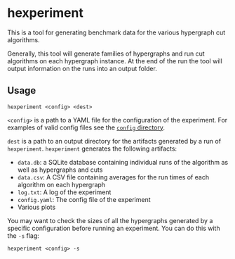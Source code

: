 # hexperiment

This is a tool for generating benchmark data for the various hypergraph cut algorithms.

Generally, this tool will generate families of hypergraphs and run cut algorithms on each hypergraph instance.
At the end of the run the tool will output information on the runs into an output folder.

## Usage

```hexperiment <config> <dest>```

`<config>` is a path to a YAML file for the configuration of the experiment.
For examples of valid config files see the [`config` directory](config).

`dest` is a path to an output directory for the artifacts generated by a run of `hexperiment`.
`hexperiment` generates the following artifacts:
- `data.db`: a SQLite database containing individual runs of the algorithm as well as hypergraphs and cuts
- `data.csv`: A CSV file containing averages for the run times of each algorithm on each hypergraph
- `log.txt`: A log of the experiment
- `config.yaml`: The config file of the experiment
- Various plots

You may want to check the sizes of all the hypergraphs generated by a specific configuration before running
an experiment.
You can do this with the `-s` flag:

```hexperiment <config> -s```
